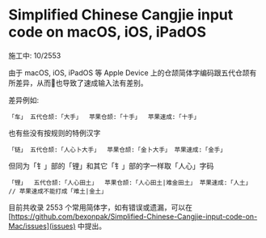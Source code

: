 # Simplified Chinese Cangjie input code on macOS, iOS, iPadOS
施工中: 10/2553

由于 macOS, iOS, iPadOS 等 Apple Device 上的仓颉简体字编码跟五代仓颉有所差异，从而也导致了速成输入法有差别。

差异例如:

```
「车」 五代仓颉:「大手」  苹果仓颉:「十手」  苹果速成:「十手」
```

也有些没有按规则的特例汉字
```
「链」 五代仓颉:「人心卜大手」  苹果仓颉:「金卜大手」 苹果速成:「金手」
```
但同为「钅」部的「锂」和其它「钅」部的字一样取「人心」字码
```
「锂」  五代仓颉:「人心田土」  苹果仓颉:「人心田土|难金田土」 苹果速成:「人土」
// 苹果速成不能打成「难土|金土」
```

目前共收录 2553 个常用简体字，如有错误或遗漏，可以在 [https://github.com/bexonpak/Simplified-Chinese-Cangjie-input-code-on-Mac/issues](issues) 中提出。